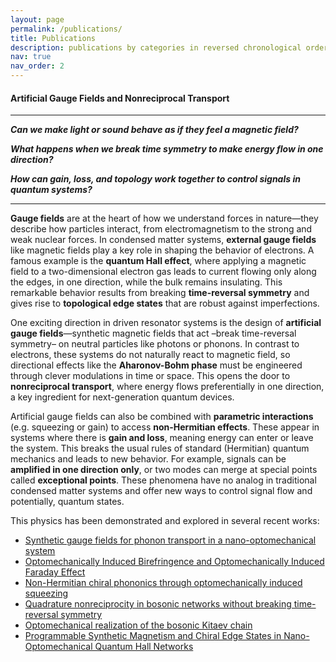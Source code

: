 ```yaml
---
layout: page
permalink: /publications/
title: Publications
description: publications by categories in reversed chronological order.
nav: true
nav_order: 2
---
```



#### Artificial Gauge Fields and Nonreciprocal Transport

---

**_Can we make light or sound behave as if they feel a magnetic field?_**

**_What happens when we break time symmetry to make energy flow in one direction?_**

**_How can gain, loss, and topology work together to control signals in quantum systems?_**

---

**Gauge fields** are at the heart of how we understand forces in nature—they describe how particles interact, from electromagnetism to the strong and weak nuclear forces. In condensed matter systems, **external gauge fields** like magnetic fields play a key role in shaping the behavior of electrons. A famous example is the **quantum Hall effect**, where applying a magnetic field to a two-dimensional electron gas leads to current flowing only along the edges, in one direction, while the bulk remains insulating. This remarkable behavior results from breaking **time-reversal symmetry** and gives rise to **topological edge states** that are robust against imperfections.

One exciting direction in driven resonator systems is the design of **artificial gauge fields**—synthetic magnetic fields that act –break time-reversal symmetry– on neutral particles like photons or phonons. In contrast to electrons, these systems do not naturally react to magnetic field, so directional effects like the **Aharonov-Bohm phase** must be engineered through clever modulations in time or space. This opens the door to **nonreciprocal transport**, where energy flows preferentially in one direction, a key ingredient for next-generation quantum devices.

Artificial gauge fields can also be combined with **parametric interactions** (e.g. squeezing or gain) to access **non-Hermitian effects**. These appear in systems where there is **gain and loss**, meaning energy can enter or leave the system. This breaks the usual rules of standard (Hermitian) quantum mechanics and leads to new behavior. For example, signals can be **amplified in one direction only**, or two modes can merge at special points called **exceptional points**. These phenomena have no analog in traditional condensed matter systems and offer new ways to control signal flow and potentially, quantum states.

This physics has been demonstrated and explored in several recent works:
- [Synthetic gauge fields for phonon transport in a nano-optomechanical system](https://www.nature.com/articles/s41565-019-0630-8)  
- [Optomechanically Induced Birefringence and Optomechanically Induced Faraday Effect](https://journals.aps.org/prl/abstract/10.1103/PhysRevLett.123.023602)
- [Non-Hermitian chiral phononics through optomechanically induced squeezing](https://www.nature.com/articles/s41586-022-04609-0)  
- [Quadrature nonreciprocity in bosonic networks without breaking time-reversal symmetry](https://www.nature.com/articles/s41567-023-02128-x)  
- [Optomechanical realization of the bosonic Kitaev chain](https://www.nature.com/articles/s41586-024-07174-w)
- [Programmable Synthetic Magnetism and Chiral Edge States in Nano-Optomechanical Quantum Hall Networks](https://arxiv.org/abs/2501.18882)